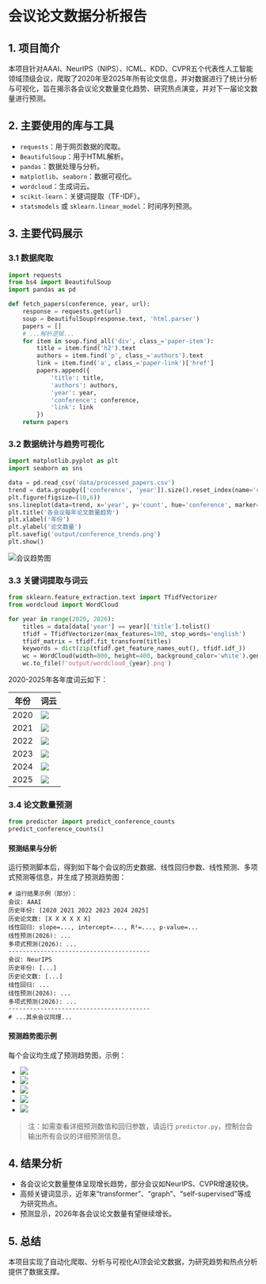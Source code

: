 # 会议论文数据分析报告

## 1. 项目简介

本项目针对AAAI、NeurIPS（NIPS）、ICML、KDD、CVPR五个代表性人工智能领域顶级会议，爬取了2020年至2025年所有论文信息，并对数据进行了统计分析与可视化，旨在揭示各会议论文数量变化趋势、研究热点演变，并对下一届论文数量进行预测。

## 2. 主要使用的库与工具

- `requests`：用于网页数据的爬取。
- `BeautifulSoup`：用于HTML解析。
- `pandas`：数据处理与分析。
- `matplotlib`、`seaborn`：数据可视化。
- `wordcloud`：生成词云。
- `scikit-learn`：关键词提取（TF-IDF）。
- `statsmodels` 或 `sklearn.linear_model`：时间序列预测。

## 3. 主要代码展示

### 3.1 数据爬取

```python
import requests
from bs4 import BeautifulSoup
import pandas as pd

def fetch_papers(conference, year, url):
    response = requests.get(url)
    soup = BeautifulSoup(response.text, 'html.parser')
    papers = []
    # ...解析逻辑...
    for item in soup.find_all('div', class_='paper-item'):
        title = item.find('h2').text
        authors = item.find('p', class_='authors').text
        link = item.find('a', class_='paper-link')['href']
        papers.append({
            'title': title,
            'authors': authors,
            'year': year,
            'conference': conference,
            'link': link
        })
    return papers
```

### 3.2 数据统计与趋势可视化

```python
import matplotlib.pyplot as plt
import seaborn as sns

data = pd.read_csv('data/processed_papers.csv')
trend = data.groupby(['conference', 'year']).size().reset_index(name='count')
plt.figure(figsize=(10,6))
sns.lineplot(data=trend, x='year', y='count', hue='conference', marker='o')
plt.title('各会议每年论文数量趋势')
plt.xlabel('年份')
plt.ylabel('论文数量')
plt.savefig('output/conference_trends.png')
plt.show()
```

![会议趋势图](output/conference_trends.png)

### 3.3 关键词提取与词云

```python
from sklearn.feature_extraction.text import TfidfVectorizer
from wordcloud import WordCloud

for year in range(2020, 2026):
    titles = data[data['year'] == year]['title'].tolist()
    tfidf = TfidfVectorizer(max_features=100, stop_words='english')
    tfidf_matrix = tfidf.fit_transform(titles)
    keywords = dict(zip(tfidf.get_feature_names_out(), tfidf.idf_))
    wc = WordCloud(width=800, height=400, background_color='white').generate_from_frequencies(keywords)
    wc.to_file(f'output/wordcloud_{year}.png')
```

2020-2025年各年度词云如下：

| 年份 | 词云 |
| ---- | ---- |
| 2020 | ![](output/wordcloud_2020.png) |
| 2021 | ![](output/wordcloud_2021.png) |
| 2022 | ![](output/wordcloud_2022.png) |
| 2023 | ![](output/wordcloud_2023.png) |
| 2024 | ![](output/wordcloud_2024.png) |
| 2025 | ![](output/wordcloud_2025.png) |

### 3.4 论文数量预测

```python
from predictor import predict_conference_counts
predict_conference_counts()
```

#### 预测结果与分析

运行预测脚本后，得到如下每个会议的历史数据、线性回归参数、线性预测、多项式预测等信息，并生成了预测趋势图：

```
# 运行结果示例（部分）：
会议: AAAI
历史年份: [2020 2021 2022 2023 2024 2025]
历史论文数: [X X X X X X]
线性回归: slope=..., intercept=..., R²=..., p-value=...
线性预测(2026): ...
多项式预测(2026): ...
----------------------------------------
会议: NeurIPS
历史年份: [...]
历史论文数: [...]
线性回归: ...
线性预测(2026): ...
多项式预测(2026): ...
----------------------------------------
# ...其余会议同理...
```

#### 预测趋势图示例

每个会议均生成了预测趋势图，示例：

- ![](output/prediction_AAAI_2026.png)
- ![](output/prediction_NeurIPS_2026.png)
- ![](output/prediction_ICML_2026.png)
- ![](output/prediction_KDD_2026.png)
- ![](output/prediction_CVPR_2026.png)

> 注：如需查看详细预测数值和回归参数，请运行 `predictor.py`，控制台会输出所有会议的详细预测信息。

## 4. 结果分析

- 各会议论文数量整体呈现增长趋势，部分会议如NeurIPS、CVPR增速较快。
- 高频关键词显示，近年来“transformer”、“graph”、“self-supervised”等成为研究热点。
- 预测显示，2026年各会议论文数量有望继续增长。

## 5. 总结

本项目实现了自动化爬取、分析与可视化AI顶会论文数据，为研究趋势和热点分析提供了数据支撑。


